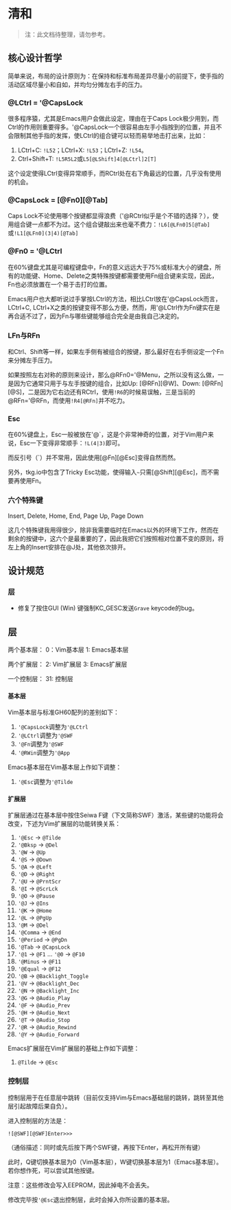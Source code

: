 # 清和

> 注：此文档待整理，请勿参考。

## 核心设计哲学

简单来说，布局的设计原则为：在保持和标准布局差异尽量小的前提下，使手指的活动区域尽量小和自如，并均匀分摊左右手的压力。

### @LCtrl = '@CapsLock

很多程序猿，尤其是Emacs用户会做此设定，理由在于Caps Lock极少用到，而Ctrl的作用则重要得多。'@CapsLock一个很容易由左手小指按到的位置，并且不会限制其他手指的发挥，使LCtrl的组合键可以轻而易举地击打出来，比如：

1. LCtrl+C: `!L52`；LCtrl+X: `!L53`；LCtrl+Z: `!L54`。
1. Ctrl+Shift+T: `!L5R5L2`或`L5[@LShift]4[@LCtrl]2[T]`

这个设定使得LCtrl变得异常顺手，而RCtrl处在右下角最远的位置，几乎没有使用的机会。

### @CapsLock = [@Fn0][@Tab]

Caps Lock不论使用哪个按键都显得浪费（'@RCtrl似乎是个不错的选择？），使用组合键一点都不为过。这个组合键敲出来也毫不费力：`!L6[@LFn0]5[@Tab]`或`!L1[@LFn0](3|4)[@Tab]`

### @Fn0 = '@LCtrl

在60%键盘尤其是可编程键盘中，Fn的意义远远大于75%或标准大小的键盘，所有的功能键、Home、Delete之类特殊按键都需要使用Fn组合键来实现，因此，Fn也必须放置在一个易于击打的位置。

Emacs用户也大都听说过手掌按LCtrl的方法，相比LCtrl放在'@CapsLock而言，LCtrl+C, LCtrl+X之类的按键变得不那么方便，然而，用'@LCtrl作为Fn键实在是再合适不过了，因为Fn与哪些键能够组合完全是由我自己决定的。

### LFn与RFn

和Ctrl、Shift等一样，如果左手侧有被组合的按键，那么最好在右手侧设定一个Fn来分摊左手压力。

如果按照左右对称的原则来设计，那么@RFn0='@Menu，之所以没有这么做，一是因为它通常只用于与左手按键的组合，比如Up: [@RFn][@W]、Down: [@RFn][@S]，二是因为它右边还有RCtrl，使用`!R6`的时候易误触，三是当前的@RFn='@RFn，而使用`!R4[@RFn]`并不吃力。

### Esc

在60%键盘上，Esc一般被放在'@\`，这是个非常神奇的位置，对于Vim用户来说，Esc一下变得非常顺手：`!L(4|3)`即可。

而反引号（\`）并不常用，因此使用[@Fn][@Esc]变得自然而然。

另外，tkg.io中包含了Tricky Esc功能，使得输入`~`只需[@Shift][@Esc]，而不需要再使用Fn。

### 六个特殊键

Insert, Delete, Home, End, Page Up, Page Down

这几个特殊键我用得很少，除非我需要临时在Emacs以外的环境下工作，然而在剩余的按键中，这六个是最重要的了，因此我把它们按照相对位置不变的原则，将左上角的Insert安排在@J处，其他依次排开。

## 设计规范

### 层

* 修复了按住GUI (Win) 键强制KC_GESC发送`Grave` keycode的bug。

## 层

两个基本层：
0：Vim基本层
1: Emacs基本层

两个扩展层：
2: Vim扩展层
3: Emacs扩展层

一个控制层：
31: 控制层

#### 基本层

Vim基本层与标准GH60配列的差别如下：
1. `'@CapsLock`调整为`'@LCtrl`
1. `'@LCtrl`调整为`'@SWF`
1. `'@Fn`调整为`'@SWF`
1. `'@RWin`调整为`'@App`

Emacs基本层在Vim基本层上作如下调整：
1. `'@Esc`调整为`'@Tilde`

#### 扩展层

扩展层通过在基本层中按住Seiwa F键（下文简称SWF）激活，某些键的功能将会改变，下述为Vim扩展层的功能转换关系：
1. `'@Esc` -> `@Tilde`
1. `'@Bksp` -> `@Del`
1. `'@W` -> `@Up`
1. `'@S` -> `@Down`
1. `'@A` -> `@Left`
1. `'@D` -> `@Right`
1. `'@U` -> `@PrntScr`
1. `'@I` -> `@ScrLck`
1. `'@O` -> `@Pause`
1. `'@J` -> `@Ins`
1. `'@K` -> `@Home`
1. `'@L` -> `@PgUp`
1. `'@M` -> `@Del`
1. `'@Comma` -> `@End`
1. `'@Period` -> `@PgDn`
1. `'@Tab` -> `@CapsLock`
1. `'@1` -> `@F1` ... `'@0` -> `@F10`
1. `'@Minus` -> `@F11`
1. `'@Equal` -> `@F12`
1. `'@B` -> `@Backlight_Toggle`
1. `'@V` -> `@Backlight_Dec`
1. `'@N` -> `@Backlight_Inc`
1. `'@G` -> `@Audio_Play`
1. `'@F` -> `@Audio_Prev`
1. `'@H` -> `@Audio_Next`
1. `'@T` -> `@Audio_Stop`
1. `'@R` -> `@Audio_Rewind`
1. `'@Y` -> `@Audio_Forward`

Emacs扩展层在Vim扩展层的基础上作如下调整：
1. `@Tilde` -> `@Esc`

### 控制层

控制层用于在任意层中跳转（目前仅支持Vim与Emacs基础层的跳转，跳转至其他层引起故障后果自负）。

进入控制层的方法是：

`![@SWF][@SWF]Enter>>>`

（通俗描述：同时或先后按下两个SWF键，再按下Enter，再松开所有键）

此时，Q键切换基本层为0（Vim基本层），W键切换基本层为1（Emacs基本层）。若你想作死，可以尝试其他按键。

注意：这些修改会写入EEPROM，因此掉电不会丢失。

修改完毕按`'@Esc`退出控制层，此时会掉入你所设置的基本层。
